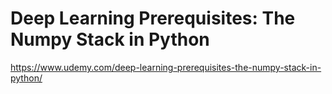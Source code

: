 # Deep Learning Prerequisites: The Numpy Stack in Python

https://www.udemy.com/deep-learning-prerequisites-the-numpy-stack-in-python/